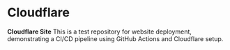 # Cloudflare
**Cloudflare Site**
This is a test repository for website deployment, demonstrating a CI/CD pipeline using GitHub Actions and Cloudflare setup.
